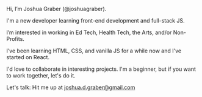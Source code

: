 Hi, I’m Joshua Graber (@joshuagraber). 

I'm a new developer learning front-end development and full-stack JS.

I’m interested in working in Ed Tech, Health Tech, the Arts, and/or Non-Profits.

I’ve been learning HTML, CSS, and vanilla JS for a while now and I've started on React.

I'd love to collaborate in interesting projects. I'm a beginner, but if you want to work together, let's do it.

Let's talk: Hit me up at joshua.d.graber@gmail.com

